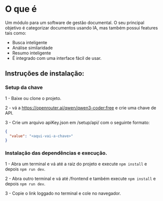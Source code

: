 # O que é

Um módulo para um software de gestão documental. O seu principal objetivo é categorizar documentos usando IA, mas também possui features tais como:

* Busca inteligente
* Análise similaridade
* Resumo inteligente
* É integrado com uma interface fácil de usar.

## Instruções de instalação:

### Setup da chave

1 - Baixe ou clone o projeto.

2 - vá a https://openrouter.ai/qwen/qwen3-coder:free e crie uma chave de API.

3 - Crie um arquivo apiKey.json em /setup/api/ com o seguinte formato:
```json
{
  "value": "<aqui-vai-a-chave>"
}
```

### Instalação das dependências e execução.

1 - Abra um terminal e vá até a raiz do projeto e execute ```npm install``` e depois ```npm run dev```.

2 - Abra outro terminal e vá até /frontend e também execute ```npm install``` e depois ```npm run dev```.

3 - Copie o link loggado no terminal e cole no navegador.